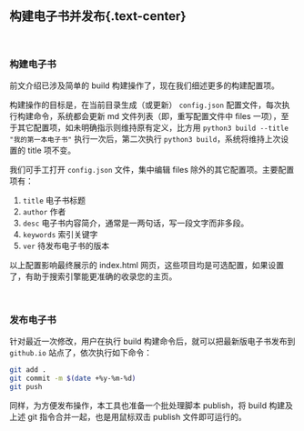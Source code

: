 构建电子书并发布{.text-center}
---------------------------

&nbsp;

### 构建电子书

前文介绍已涉及简单的 build 构建操作了，现在我们细述更多的构建配置项。
 
构建操作的目标是，在当前目录生成（或更新） `config.json` 配置文件，每次执行构建命令，系统都会更新 md 文件列表（即，重写配置文件中 files 一项），至于其它配置项，如未明确指示则维持原有定义，比方用 `python3 build --title "我的第一本电子书"` 执行一次后，第二次执行 `python3 build`，系统将维持上次设置的 title 项不变。

我们可手工打开 `config.json` 文件，集中编辑 files 除外的其它配置项。主要配置项有：

1. `title` 电子书标题
2. `author` 作者
3. `desc` 电子书内容简介，通常是一两句话，写一段文字而非多段。
4. `keywords` 索引关键字
5. `ver` 待发布电子书的版本

以上配置影响最终展示的 index.html 网页，这些项目均是可选配置，如果设置了，有助于搜索引擎能更准确的收录您的主页。

&nbsp;

### 发布电子书

针对最近一次修改，用户在执行 build 构建命令后，就可以把最新版电子书发布到 `github.io` 站点了，依次执行如下命令：

``` bash
git add .
git commit -m $(date +%y-%m-%d)
git push
```

同样，为方便发布操作，本工具也准备一个批处理脚本 publish，将 build 构建及上述 git 指令合并一起，也是用鼠标双击 publish 文件即可运行的。
